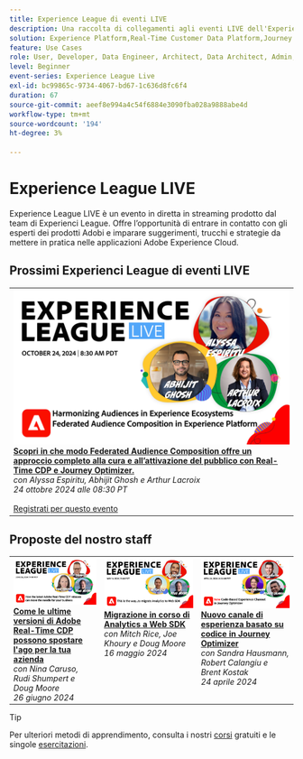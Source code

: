 ```yaml
---
title: Experience League di eventi LIVE
description: Una raccolta di collegamenti agli eventi LIVE dell'Experience League precedente
solution: Experience Platform,Real-Time Customer Data Platform,Journey Optimizer,Experience Manager,Target,Audience Manager,Analytics
feature: Use Cases
role: User, Developer, Data Engineer, Architect, Data Architect, Admin, Leader
level: Beginner
event-series: Experience League Live
exl-id: bc99865c-9734-4067-bd67-1c636d8fc6f4
duration: 67
source-git-commit: aeef8e994a4c54f6884e3090fba028a9888abe4d
workflow-type: tm+mt
source-wordcount: '194'
ht-degree: 3%

---
```


# Experience League LIVE

Experience League LIVE è un evento in diretta in streaming prodotto dal team di Experienci League.  Offre l’opportunità di entrare in contatto con gli esperti dei prodotti Adobi e imparare suggerimenti, trucchi e strategie da mettere in pratica nelle applicazioni Adobe Experience Cloud.

<div id="upcoming-events">

## Prossimi Experienci League di eventi LIVE

<table>
<tr>

<td style="vertical-align: top;"><a href="episodes/exl-live-episode-40-2024-10-24.md">
      <img alt="Experience League LIVE 24 ott" src="episodes/assets/ep41-web-banner.png">
    </a>
    <div>
      <a href="episodes/exl-live-episode-40-2024-10-24.md"><strong>Scopri in che modo Federated Audience Composition offre un approccio completo alla cura e all’attivazione del pubblico con Real-Time CDP e Journey Optimizer. </strong></a>
      <br/><em>con Alyssa Espiritu, Abhijit Ghosh e Arthur Lacroix</em>
      <br/><em>24 ottobre 2024 alle 08:30 PT</em>
      <br/><br/><a href="https://engage.adobe.com/ExpLeagueLive-241024.html">Registrati per questo evento</a>
    </div>
  </td>
</tr>
</table>

</div>

<div id="recs-overview-body-1"></div>
<div id="recs-overview-body-2"></div>
<div id="recs-overview-body-3"></div>
<div id="recs-overview-body-4"></div>
<div id="recs-overview-body-5"></div>
<div id="recs-overview-body-6"></div>

<div id="past-events">


</div>

## Proposte del nostro staff

<table style="max-width: 1214px;">

<tr>
  <td style="vertical-align: top;"><a href="episodes/exl-live-episode-06-26-24.md">
      <img alt="Experience League LIVE 21 aprile" src="episodes/assets/WebBanner-June26-2024.jpg">
    </a>
    <div>
      <a href="episodes/exl-live-episode-06-26-24.md">
        <strong>Come le ultime versioni di Adobe Real-Time CDP possono spostare l'ago per la tua azienda</strong>
      </a>
      <br/><em>con Nina Caruso, Rudi Shumpert e Doug Moore</em>
      <br/><em>26 giugno 2024</em>
    </div>
  </td>

<td style="vertical-align: top;">
    <a href="episodes/exl-live-episode-05-16-24.md">
      <img alt="Experience League LIVE ep8" src="episodes/assets/WebBanner-May16-2024.jpg">
    </a>
    <div>
      <a href="episodes/exl-live-episode-05-16-24.md"><strong>Migrazione in corso di Analytics a Web SDK</strong></a>
      <br/><em>con Mitch Rice, Joe Khoury e Doug Moore</em>
      <br/><em>16 maggio 2024</em>
    </div>
  </td>

<td style="vertical-align: top;">
    <a href="episodes/exl-live-episode-05-26-22.md">
      <img alt="Experience League LIVE 26 maggio" src="episodes/assets/WebBanner-Apr24-2024.jpg">
    </a>
    <div>
      <a href="episodes/exl-live-episode-04-24-24.md">
        <strong>Nuovo canale di esperienza basato su codice in Journey Optimizer</strong>
      </a>
      <br/><em>con Sandra Hausmann, Robert Calangiu e Brent Kostak</em>
      <br/><em>24 aprile 2024</em>
    </div>
  </td>
  </tr>

</table>


>[!TIP]
>
>Per ulteriori metodi di apprendimento, consulta i nostri [corsi](https://experienceleague.adobe.com/#dashboard/learning) gratuiti e le singole [esercitazioni](https://experienceleague.adobe.com/docs/home-tutorials.html?lang=it).
